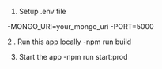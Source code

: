 1. Setup .env file

-MONGO_URI=your_mongo_uri
-PORT=5000


2 . Run this app locally
-npm run build

3. Start the app
-npm run start:prod



